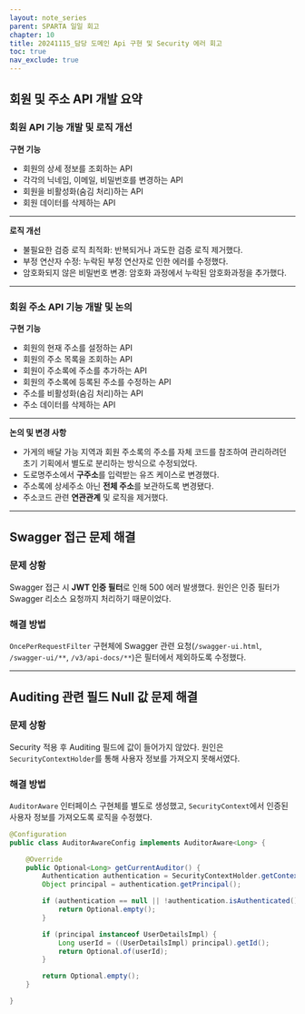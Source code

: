 ```yaml
---
layout: note_series
parent: SPARTA 일일 회고
chapter: 10
title: 20241115_담당 도메인 Api 구현 및 Security 에러 회고
toc: true
nav_exclude: true
---
```


## 회원 및 주소 API 개발 요약
### 회원 API 기능 개발 및 로직 개선
**구현 기능**  

- 회원의 상세 정보를 조회하는 API
- 각각의 닉네임, 이메일, 비밀번호를 변경하는 API
- 회원을 비활성화(숨김 처리)하는 API
- 회원 데이터를 삭제하는 API

---

**로직 개선**  

- 불필요한 검증 로직 최적화: 반복되거나 과도한 검증 로직 제거했다.
- 부정 연산자 수정: 누락된 부정 연산자로 인한 에러를 수정했다.
- 암호화되지 않은 비밀번호 변경: 암호화 과정에서 누락된 암호화과정을 추가했다.

---

### 회원 주소 API 기능 개발 및 논의
**구현 기능**
- 회원의 현재 주소를 설정하는 API
- 회원의 주소 목록을 조회하는 API
- 회원이 주소록에 주소를 추가하는 API
- 회원의 주소록에 등록된 주소를 수정하는 API
- 주소를 비활성화(숨김 처리)하는 API
- 주소 데이터를 삭제하는 API

---

**논의 및 변경 사항**  

- 가게의 배달 가능 지역과 회원 주소록의 주소를 자체 코드를 참조하여 관리하려던 초기 기획에서 별도로 분리하는 방식으로 수정되었다.
- 도로명주소에서 **구주소**를 입력받는 유즈 케이스로 변경했다.
- 주소록에 상세주소 아닌 **전체 주소**를 보관하도록 변경됐다.
- 주소코드 관련 **연관관계** 및 로직을 제거했다.

---

## Swagger 접근 문제 해결
### 문제 상황
Swagger 접근 시 **JWT 인증 필터**로 인해 500 에러 발생했다. 원인은 인증 필터가 Swagger 리소스 요청까지 처리하기 때문이었다.

### 해결 방법
`OncePerRequestFilter` 구현체에 Swagger 관련 요청(`/swagger-ui.html`, `/swagger-ui/**`, `/v3/api-docs/**`)은 필터에서 제외하도록 수정했다.

---

## Auditing 관련 필드 Null 값 문제 해결
### 문제 상황
Security 적용 후 Auditing 필드에 값이 들어가지 않았다. 원인은 `SecurityContextHolder`를 통해 사용자 정보를 가져오지 못해서였다.

### 해결 방법
`AuditorAware` 인터페이스 구현체를 별도로 생성했고, `SecurityContext`에서 인증된 사용자 정보를 가져오도록 로직을 수정했다.

```java
@Configuration
public class AuditorAwareConfig implements AuditorAware<Long> {

    @Override
    public Optional<Long> getCurrentAuditor() {
        Authentication authentication = SecurityContextHolder.getContext().getAuthentication();
        Object principal = authentication.getPrincipal();

        if (authentication == null || !authentication.isAuthenticated()) {
            return Optional.empty();
        }

        if (principal instanceof UserDetailsImpl) {
            Long userId = ((UserDetailsImpl) principal).getId();
            return Optional.of(userId);
        }

        return Optional.empty();
    }

}
```